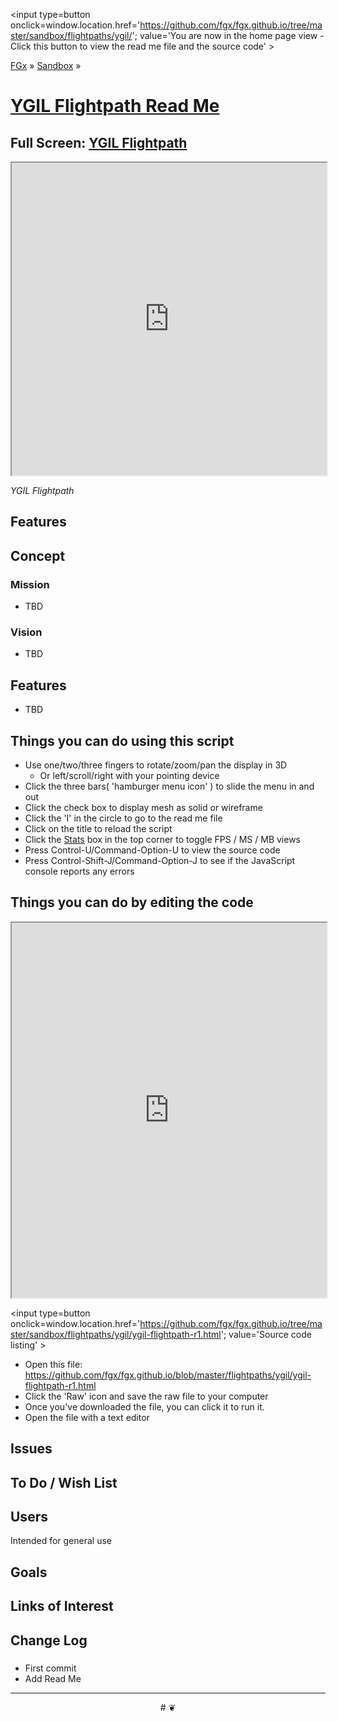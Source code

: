 <span style=display:none; >[You are now in a GitHub source code view - click this link to view the home page]
( http://fgx.github.io/sandbox/flightpaths/ygil/#readme.md "View file as a web page." )</span>
<input type=button onclick=window.location.href='https://github.com/fgx/fgx.github.io/tree/master/sandbox/flightpaths/ygil/'; 
value='You are now in the home page view - Click this button to view the read me file and the source code' >

[FGx]( https://fgx.github.io ) &raquo; [Sandbox]( http://fgx.github.io/sandbox/  ) &raquo;

[YGIL Flightpath Read Me]( http://fgx.github.io/sandbox/flightpaths/ygil/ygil-flightpath/index.html#readme.md )
===

## Full Screen: [ YGIL Flightpath ]( http://fgx.github.io/sandbox/flightpaths/ygil/ )

<img src="" style=display:none; width=800 >

<iframe src=http://fgx.github.io/sandbox/flightpaths/ygil/index.html width=100% height=500px ></iframe>

_YGIL Flightpath_


## Features

## Concept

### Mission

* TBD

### Vision

* TBD


## Features

* TBD


## Things you can do using this script

* Use one/two/three fingers to rotate/zoom/pan the display in 3D
	* Or left/scroll/right with your pointing device 
* Click the three bars( 'hamburger menu icon' ) to slide the menu in and out
* Click the check box to display mesh as solid or wireframe
* Click the 'I' in the circle to go to the read me file
* Click on the title to reload the script
* Click the [Stats]( https://github.com/mrdoob/stats.js/ ) box in the top corner to toggle FPS / MS / MB views
* Press Control-U/Command-Option-U to view the source code
* Press Control-Shift-J/Command-Option-J to see if the JavaScript console reports any errors



## Things you can do by editing the code

<iframe src='https://jaanga.github.io/cookbook-html/examples/libraries/ace-editor/ace-view-r1.html#' +
	'https://github.com/fgx/fgx.github.io/tree/master/sandbox/flightpaths/ygil/ygil-flightpath-r1.html' width=100% height=600 ></iframe>

<input type=button onclick=window.location.href='https://github.com/fgx/fgx.github.io/tree/master/sandbox/flightpaths/ygil/ygil-flightpath-r1.html';
value='Source code listing' >


* Open this file: https://github.com/fgx/fgx.github.io/blob/master/flightpaths/ygil/ygil-flightpath-r1.html
* Click the 'Raw' icon and save the raw file to your computer
* Once you've downloaded the file, you can click it to run it.
* Open the file with a text editor


## Issues


## To Do / Wish List


## Users

Intended for general use


## Goals


## Links of Interest


## Change Log

### 

* First commit
* Add Read Me


***

<center title='FGx ~ a place to fly' >
# <a href=javascript:window.scrollTo(0,0); style=text-decoration:none; > ❦ </a>
</center>
